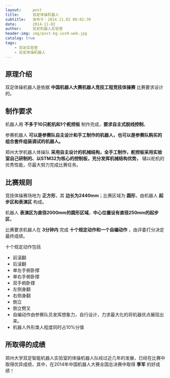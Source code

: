 ```yaml
---
layout:     post
title:      双足体操机器人
subtitle:   发布于：2014.11.02 08:02:39    
date:       2014-11-02
author:     双足机器人实验室
header-img: img/post-bg-ios9-web.jpg
catalog: true
tags:
    - 双足实验室
    - 双足体操机器人
---
```


## 原理介绍

双足体操机器人是依据 **中国机器人大赛机器人竞技工程竞技体操赛** 比赛要求设计的。

## 制作要求

机器人用 **不多于10只舵机和1个舵控板** 制作完成，**要求自主式脱线控制**。

参赛机器人 **可以是参赛队自主设计和手工制作的机器人，也可以是参赛队购买的组合套件组装调试的机器人。** 

郑州大学机器人体操队 **采用自主设计的机械结构，全手工制作，舵控板采用实验室自己研制的、以STM32为核心的控制板，充分发挥机械结构优势，** 辅以舵机的优秀性能，尽最大努力完成比赛任务。

## 比赛规则

竞技体操赛场地为 **正方形**，其 **边长为2440mm**；比赛区域为 **圆形**，由机器人 **起步区和表演区** 构成。

机器人 **表演区为直径2000mm的圆形区域**。**中心位置设有直径250mm的起步区**。

比赛要求机器人在 **3分钟内** 完成 **十个规定动作和一个自编动作** ，由评委打分决定最终成绩。

十个规定动作包括

* 前滚翻
* 后滚翻
* 单左手俯卧撑
* 单右手俯卧撑
* 双手俯卧撑
* 左侧身翻
* 右侧身翻
* 倒立
* 倒立劈叉
* 自编动作由参赛队员发挥想象力，自行设计，力求最大化的将机器优点展现出来。
* 机器人外形类人程度同时占10%分值

## 所取得的成绩

郑州大学双足智能机器人实验室的体操机器人队经过近几年的发展，已经在比赛中取得优异成绩，其中，在2014年中国机器人大赛全国总决赛中取得 **季军** 的好成绩！
